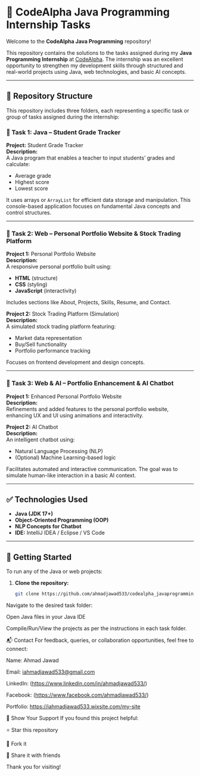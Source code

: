 # 🚀 CodeAlpha Java Programming Internship Tasks

Welcome to the **CodeAlpha Java Programming** repository!

This repository contains the solutions to the tasks assigned during my **Java Programming Internship** at [CodeAlpha](https://codealpha.tech/). The internship was an excellent opportunity to strengthen my development skills through structured and real-world projects using Java, web technologies, and basic AI concepts.

---

## 📁 Repository Structure

This repository includes three folders, each representing a specific task or group of tasks assigned during the internship:


### 📌 Task 1: Java – Student Grade Tracker

**Project:** Student Grade Tracker  
**Description:**  
A Java program that enables a teacher to input students’ grades and calculate:
- Average grade
- Highest score
- Lowest score

It uses arrays or `ArrayList` for efficient data storage and manipulation. This console-based application focuses on fundamental Java concepts and control structures.

---

### 📌 Task 2: Web – Personal Portfolio Website & Stock Trading Platform

**Project 1:** Personal Portfolio Website  
**Description:**  
A responsive personal portfolio built using:
- **HTML** (structure)
- **CSS** (styling)
- **JavaScript** (interactivity)

Includes sections like About, Projects, Skills, Resume, and Contact.

**Project 2:** Stock Trading Platform (Simulation)  
**Description:**  
A simulated stock trading platform featuring:
- Market data representation
- Buy/Sell functionality
- Portfolio performance tracking

Focuses on frontend development and design concepts.

---

### 📌 Task 3: Web & AI – Portfolio Enhancement & AI Chatbot

**Project 1:** Enhanced Personal Portfolio Website  
**Description:**  
Refinements and added features to the personal portfolio website, enhancing UX and UI using animations and interactivity.

**Project 2:** AI Chatbot  
**Description:**  
An intelligent chatbot using:
- Natural Language Processing (NLP)
- (Optional) Machine Learning-based logic

Facilitates automated and interactive communication. The goal was to simulate human-like interaction in a basic AI context.

---

## ✅ Technologies Used

- **Java (JDK 17+)**
- **Object-Oriented Programming (OOP)**
- **NLP Concepts for Chatbot**
- **IDE:** IntelliJ IDEA / Eclipse / VS Code

---

## 🚀 Getting Started

To run any of the Java or web projects:

1. **Clone the repository:**
   ```bash
   git clone https://github.com/ahmadjawad533/codealpha_javaprogramming.git
Navigate to the desired task folder:

Open Java files in your Java IDE

Compile/Run/View the projects as per the instructions in each task folder.

📬 Contact
For feedback, queries, or collaboration opportunities, feel free to connect:

Name: Ahmad Jawad

Email: iahmadjawad533@gmail.com

LinkedIn: (https://www.linkedin.com/in/ahmadjawad533/)

Facebook: (https://www.facebook.com/ahmadjawad533/)

Portfolio: https://iahmadjawad533.wixsite.com/my-site

🌟 Show Your Support
If you found this project helpful:

⭐ Star this repository

🍴 Fork it

🔁 Share it with friends

Thank you for visiting! 

